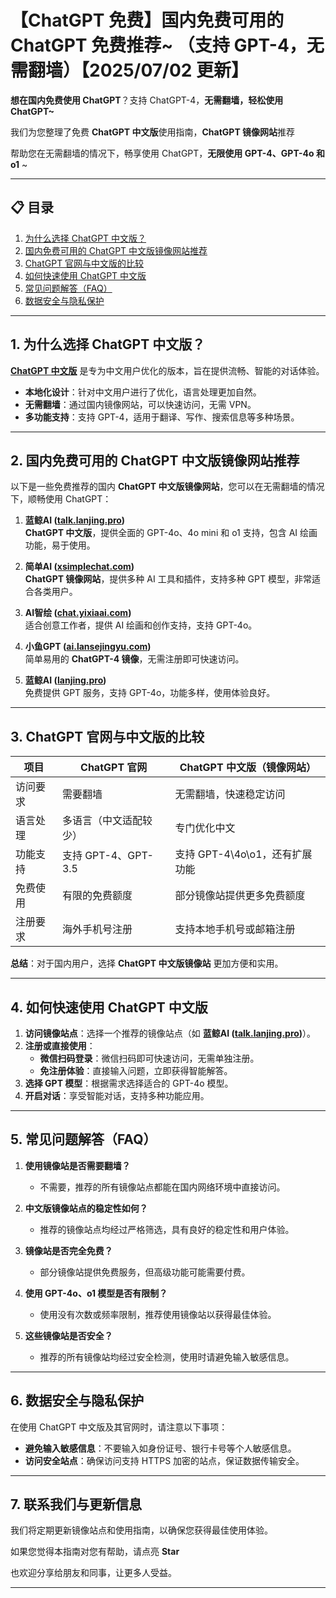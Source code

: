 # 【ChatGPT 免费】国内免费可用的 ChatGPT 免费推荐~ （支持 GPT-4，无需翻墙）【2025/07/02 更新】    

**想在国内免费使用 ChatGPT**？支持 ChatGPT-4，**无需翻墙，轻松使用 ChatGPT~**

我们为您整理了免费 **ChatGPT 中文版**使用指南，**ChatGPT 镜像网站**推荐

帮助您在无需翻墙的情况下，畅享使用 ChatGPT，**无限使用 GPT-4、GPT-4o 和 o1** ~

---

## 📋 目录

1. [为什么选择 ChatGPT 中文版？](#1-为什么选择-chatgpt-中文版)
2. [国内免费可用的 ChatGPT 中文版镜像网站推荐](#2-国内免费可用的-chatgpt-中文版镜像网站推荐)
3. [ChatGPT 官网与中文版的比较](#3-chatgpt-官网与中文版的比较)
4. [如何快速使用 ChatGPT 中文版](#4-如何快速使用-chatgpt-中文版)
5. [常见问题解答（FAQ）](#5-常见问题解答-faq)
6. [数据安全与隐私保护](#6-数据安全与隐私保护)

---

## 1. 为什么选择 ChatGPT 中文版？

[**ChatGPT 中文版**](https://talk.lanjing.pro) 是专为中文用户优化的版本，旨在提供流畅、智能的对话体验。

- **本地化设计**：针对中文用户进行了优化，语言处理更加自然。
- **无需翻墙**：通过国内镜像网站，可以快速访问，无需 VPN。
- **多功能支持**：支持 GPT-4，适用于翻译、写作、搜索信息等多种场景。

---

## 2. 国内免费可用的 ChatGPT 中文版镜像网站推荐

以下是一些免费推荐的国内 **ChatGPT 中文版镜像网站**，您可以在无需翻墙的情况下，顺畅使用 ChatGPT：

1. **蓝鲸AI ([talk.lanjing.pro](https://talk.lanjing.pro/))**  
   **ChatGPT 中文版**，提供全面的 GPT-4o、4o mini 和 o1 支持，包含 AI 绘画功能，易于使用。

2. **简单AI ([xsimplechat.com](https://xsimplechat.com/))**  
   **ChatGPT 镜像网站**，提供多种 AI 工具和插件，支持多种 GPT 模型，非常适合各类用户。

3. **AI智绘 ([chat.yixiaai.com](https://chat.yixiaai.com/))**  
   适合创意工作者，提供 AI 绘画和创作支持，支持 GPT-4o。

4. **小鱼GPT ([ai.lansejingyu.com](https://ai.lansejingyu.com/))**  
   简单易用的 **ChatGPT-4 镜像**，无需注册即可快速访问。

5. **蓝鲸AI ([lanjing.pro](https://lanjing.pro/))**  
   免费提供 GPT 服务，支持 GPT-4o，功能多样，使用体验良好。

---

## 3. ChatGPT 官网与中文版的比较

| 项目            | ChatGPT 官网                     | ChatGPT 中文版（镜像网站）         |
|-----------------|---------------------------------|-----------------------------------|
| 访问要求        | 需要翻墙                        | 无需翻墙，快速稳定访问            |
| 语言处理        | 多语言（中文适配较少）           | 专门优化中文                      |
| 功能支持        | 支持 GPT-4、GPT-3.5              | 支持 GPT-4\4o\o1，还有扩展功能  |
| 免费使用        | 有限的免费额度                  | 部分镜像站提供更多免费额度        |
| 注册要求        | 海外手机号注册                  | 支持本地手机号或邮箱注册          |

**总结**：对于国内用户，选择 **ChatGPT 中文版镜像站** 更加方便和实用。

---

## 4. 如何快速使用 ChatGPT 中文版

1. **访问镜像站点**：选择一个推荐的镜像站点（如 **蓝鲸AI ([talk.lanjing.pro](https://talk.lanjing.pro/))**）。
2. **注册或直接使用**：
   - **微信扫码登录**：微信扫码即可快速访问，无需单独注册。
   - **免注册体验**：直接输入问题，立即获得智能解答。
3. **选择 GPT 模型**：根据需求选择适合的 GPT-4o 模型。
4. **开启对话**：享受智能对话，支持多种功能应用。

---

## 5. 常见问题解答（FAQ）

1. **使用镜像站是否需要翻墙？**
   - 不需要，推荐的所有镜像站点都能在国内网络环境中直接访问。

2. **中文版镜像站点的稳定性如何？**
   - 推荐的镜像站点均经过严格筛选，具有良好的稳定性和用户体验。

3. **镜像站是否完全免费？**
   - 部分镜像站提供免费服务，但高级功能可能需要付费。

4. **使用 GPT-4o、o1 模型是否有限制？**
   - 使用没有次数或频率限制，推荐使用镜像站以获得最佳体验。

5. **这些镜像站是否安全？**
   - 推荐的所有镜像站均经过安全检测，使用时请避免输入敏感信息。

---

## 6. 数据安全与隐私保护

在使用 ChatGPT 中文版及其官网时，请注意以下事项：

- **避免输入敏感信息**：不要输入如身份证号、银行卡号等个人敏感信息。
- **访问安全站点**：确保访问支持 HTTPS 加密的站点，保证数据传输安全。

---

## 7. 联系我们与更新信息

我们将定期更新镜像站点和使用指南，以确保您获得最佳使用体验。

如果您觉得本指南对您有帮助，请点亮 **Star**

也欢迎分享给朋友和同事，让更多人受益。

---
